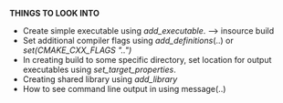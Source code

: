 **THINGS TO LOOK INTO**
- Create simple executable using *add_executable*. --> insource build
- Set additional compiler flags using *add_definitions*(..) or *set(CMAKE_CXX_FLAGS "..")*
- In creating build to some specific directory, set location for output executables using *set_target_properties*. 
- Creating shared library using *add_library*
- How to see command line output in using message(..)
